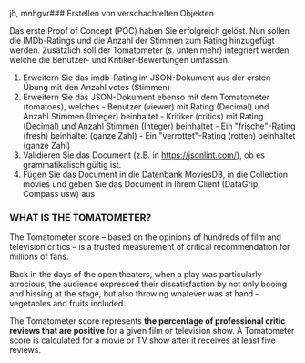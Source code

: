 jh, mnhgvr### Erstellen von verschachtelten Objekten

Das erste Proof of Concept (POC) haben Sie erfolgreich gelöst. Nun sollen die IMDb-Ratings und die Anzahl der Stimmen zum Rating hinzugefügt werden. Zusätzlich soll der Tomatometer (s. unten mehr) integriert werden, welche die Benutzer- und Kritiker-Bewertungen umfassen. 

1. Erweitern Sie das imdb-Rating im JSON-Dokument aus der ersten Übung mit den Anzahl votes (Stimmen) 
2. Erweitern Sie das JSON-Dokument ebenso mit dem Tomatometer (tomatoes), welches
       - Benutzer (viewer) mit Rating (Decimal) und Anzahl Stimmen (Integer) beinhaltet
       - Kritiker (critics) mit Rating (Decimal) und Anzahl Stimmen (Integer) beinhaltet
       - Ein "frische"-Rating (fresh) beinhaltet (ganze Zahl)
       - Ein "verrottet"-Rating (rotten) beinhaltet (ganze Zahl)
3. Validieren Sie das Document (z.B. in  https://jsonlint.com/), ob es grammatikalisch gültig ist.
4. Fügen Sie das Document in die Datenbank MoviesDB, in die Collection movies und geben Sie das Document in Ihrem Client (DataGrip, Compass usw) aus


### WHAT IS THE TOMATOMETER?
The Tomatometer score – based on the opinions of hundreds of film and television critics – 
is a trusted measurement of critical recommendation for millions of fans.

Back in the days of the open theaters, when a play was particularly atrocious, 
the audience expressed their dissatisfaction by not only booing and hissing at the stage, 
but also throwing whatever was at hand – vegetables and fruits included.

The Tomatometer score represents __the percentage of professional critic reviews that 
are positive__ for a given film or television show. 
A Tomatometer score is calculated for a movie or TV show after it receives at least five reviews.